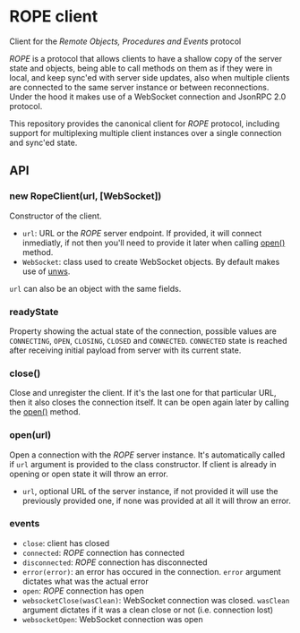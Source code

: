 # ROPE client

Client for the *Remote Objects, Procedures and Events* protocol

*ROPE* is a protocol that allows clients to have a shallow copy of the server
state and objects, being able to call methods on them as if they were in local,
and keep sync'ed with server side updates, also when multiple clients are
connected to the same server instance or between reconnections. Under the hood
it makes use of a WebSocket connection and JsonRPC 2.0 protocol.

This repository provides the canonical client for *ROPE* protocol, including
support for multiplexing multiple client instances over a single connection and
sync'ed state.

## API

### new RopeClient(url, [WebSocket])

Constructor of the client.

- `url`: URL or the *ROPE* server endpoint. If provided, it will connect
   inmediatly, if not then you'll need to provide it later when calling
   [open()](#openurl) method.
- `WebSocket`: class used to create WebSocket objects. By default makes use of
  [unws](https://github.com/sxzz/unws).

`url` can also be an object with the same fields.

### readyState

Property showing the actual state of the connection, possible values are
`CONNECTING`, `OPEN`, `CLOSING`, `CLOSED` and `CONNECTED`. `CONNECTED` state is
reached after receiving initial payload from server with its current state.

### close()

Close and unregister the client. If it's the last one for that particular URL,
then it also closes the connection itself. It can be open again later by calling
the [open()](#openurl) method.

### open(url)

Open a connection with the *ROPE* server instance. It's automatically called if
`url` argument is provided to the class constructor. If client is already in
opening or open state it will throw an error.

- `url`, optional URL of the server instance, if not provided it will use the
  previously provided one, if none was provided at all it will throw an error.

### events

- `close`: client has closed
- `connected`: *ROPE* connection has connected
- `disconnected`: *ROPE* connection has disconnected
- `error(error)`: an error has occured in the connection. `error` argument
  dictates what was the actual error
- `open`: *ROPE* connection has open
- `websocketClose(wasClean)`: WebSocket connection was closed. `wasClean`
  argument dictates if it was a clean close or not (i.e. connection lost)
- `websocketOpen`: WebSocket connection was open
